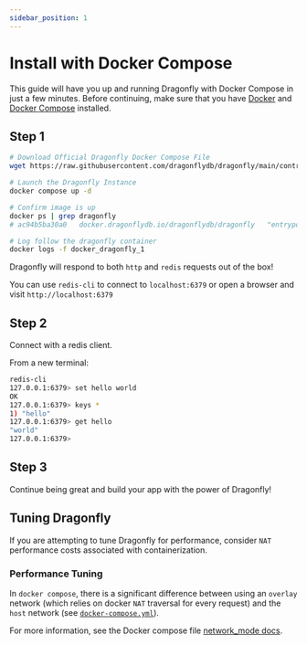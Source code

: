 ```yaml
---
sidebar_position: 1
---
```


# Install with Docker Compose


This guide will have you up and running Dragonfly with Docker Compose in just a few minutes.
Before continuing, make sure that you have [Docker](https://docs.docker.com/get-docker/) and [Docker Compose](https://docs.docker.com/compose/install/) installed.

## Step 1

```bash
# Download Official Dragonfly Docker Compose File
wget https://raw.githubusercontent.com/dragonflydb/dragonfly/main/contrib/docker/docker-compose.yml

# Launch the Dragonfly Instance
docker compose up -d

# Confirm image is up
docker ps | grep dragonfly
# ac94b5ba30a0   docker.dragonflydb.io/dragonflydb/dragonfly   "entrypoint.sh drago…"   45 seconds ago   Up 31 seconds         0.0.0.0:6379->6379/tcp, :::6379->6379/tcp   docker_dragonfly_1

# Log follow the dragonfly container
docker logs -f docker_dragonfly_1
```

Dragonfly will respond to both `http` and `redis` requests out of the box!

You can use `redis-cli` to connect to `localhost:6379` or open a browser and visit `http://localhost:6379`

## Step 2

Connect with a redis client.

From a new terminal:

```bash
redis-cli
127.0.0.1:6379> set hello world
OK
127.0.0.1:6379> keys *
1) "hello"
127.0.0.1:6379> get hello
"world"
127.0.0.1:6379> 
```

## Step 3

Continue being great and build your app with the power of Dragonfly!  

## Tuning Dragonfly
If you are attempting to tune Dragonfly for performance, consider `NAT` performance costs associated with containerization.  

### Performance Tuning

In `docker compose`, there is a significant difference between using an `overlay` network (which relies on docker `NAT` traversal for every request) and the `host` network (see [`docker-compose.yml`](https://github.com/dragonflydb/dragonfly/blob/main/contrib/docker/docker-compose.yml)).

For more information, see the Docker compose file [network_mode docs](https://docs.docker.com/compose/compose-file/compose-file-v3/#network_mode).
